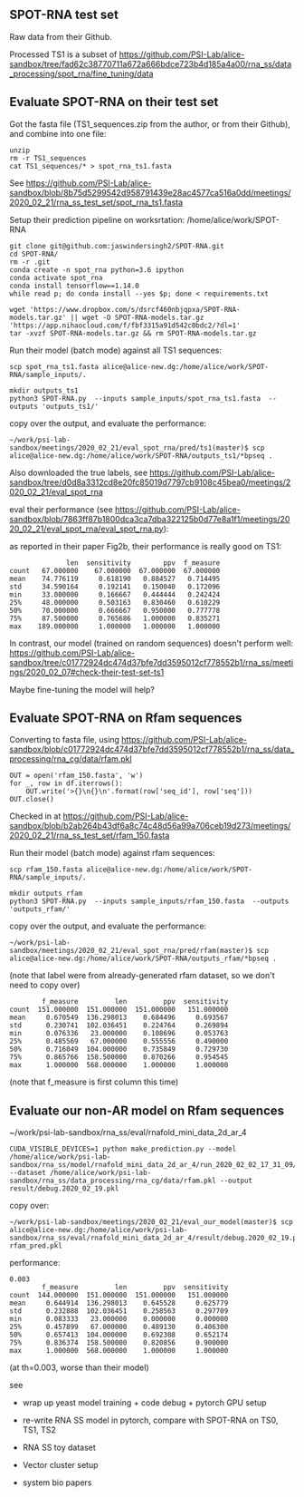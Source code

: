 
## SPOT-RNA test set

Raw data from their Github.


Processed TS1 is a subset of https://github.com/PSI-Lab/alice-sandbox/tree/fad62c38770711a672a666bdce723b4d185a4a00/rna_ss/data_processing/spot_rna/fine_tuning/data


## Evaluate SPOT-RNA on their test set

Got the fasta file (TS1_sequences.zip from the author, or from their Github), and combine into one file:

```
unzip
rm -r TS1_sequences
cat TS1_sequences/* > spot_rna_ts1.fasta
```

See https://github.com/PSI-Lab/alice-sandbox/blob/8b75d5299542d958791439e28ac4577ca516a0dd/meetings/2020_02_21/rna_ss_test_set/spot_rna_ts1.fasta

Setup their prediction pipeline on worksrtation: /home/alice/work/SPOT-RNA

```
git clone git@github.com:jaswindersingh2/SPOT-RNA.git
cd SPOT-RNA/
rm -r .git
conda create -n spot_rna python=3.6 ipython
conda activate spot_rna
conda install tensorflow==1.14.0
while read p; do conda install --yes $p; done < requirements.txt
```

```
wget 'https://www.dropbox.com/s/dsrcf460nbjqpxa/SPOT-RNA-models.tar.gz' || wget -O SPOT-RNA-models.tar.gz 'https://app.nihaocloud.com/f/fbf3315a91d542c0bdc2/?dl=1'
tar -xvzf SPOT-RNA-models.tar.gz && rm SPOT-RNA-models.tar.gz
```

Run their model (batch mode) against all TS1 sequences:

```
scp spot_rna_ts1.fasta alice@alice-new.dg:/home/alice/work/SPOT-RNA/sample_inputs/.
```

```
mkdir outputs_ts1
python3 SPOT-RNA.py  --inputs sample_inputs/spot_rna_ts1.fasta  --outputs 'outputs_ts1/'
```

copy over the output, and evaluate the performance:

```
~/work/psi-lab-sandbox/meetings/2020_02_21/eval_spot_rna/pred/ts1(master)$ scp alice@alice-new.dg:/home/alice/work/SPOT-RNA/outputs_ts1/*bpseq .
```

Also downloaded the true labels, see https://github.com/PSI-Lab/alice-sandbox/tree/d0d8a3312cd8e20fc85019d7797cb9108c45bea0/meetings/2020_02_21/eval_spot_rna

eval their performance (see https://github.com/PSI-Lab/alice-sandbox/blob/7863ff87b1800dca3ca7dba322125b0d77e8a1f1/meetings/2020_02_21/eval_spot_rna/eval_spot_rna.py):

as reported in their paper Fig2b, their performance is really good on TS1:

```
              len  sensitivity        ppv  f_measure
count   67.000000    67.000000  67.000000  67.000000
mean    74.776119     0.618190   0.884527   0.714495
std     34.590164     0.192141   0.150040   0.172096
min     33.000000     0.166667   0.444444   0.242424
25%     48.000000     0.503163   0.830460   0.610229
50%     70.000000     0.666667   0.950000   0.777778
75%     87.500000     0.765686   1.000000   0.835271
max    189.000000     1.000000   1.000000   1.000000
```

In contrast, our model (trained on random sequences) doesn't perform well:
https://github.com/PSI-Lab/alice-sandbox/tree/c01772924dc474d37bfe7dd3595012cf778552b1/rna_ss/meetings/2020_02_07#check-their-test-set-ts1

Maybe fine-tuning the model will help?

## Evaluate SPOT-RNA on Rfam sequences

Converting to fasta file, using https://github.com/PSI-Lab/alice-sandbox/blob/c01772924dc474d37bfe7dd3595012cf778552b1/rna_ss/data_processing/rna_cg/data/rfam.pkl

```
OUT = open('rfam_150.fasta', 'w')
for _, row in df.iterrows():
    OUT.write('>{}\n{}\n'.format(row['seq_id'], row['seq']))
OUT.close()
```

Checked in at https://github.com/PSI-Lab/alice-sandbox/blob/b2ab264b43df6a8c74c48d56a99a706ceb19d273/meetings/2020_02_21/rna_ss_test_set/rfam_150.fasta

Run their model (batch mode) against rfam sequences:

```
scp rfam_150.fasta alice@alice-new.dg:/home/alice/work/SPOT-RNA/sample_inputs/.
```

```
mkdir outputs_rfam
python3 SPOT-RNA.py  --inputs sample_inputs/rfam_150.fasta  --outputs 'outputs_rfam/'
```

copy over the output, and evaluate the performance:

```
~/work/psi-lab-sandbox/meetings/2020_02_21/eval_spot_rna/pred/rfam(master)$ scp alice@alice-new.dg:/home/alice/work/SPOT-RNA/outputs_rfam/*bpseq .
```

(note that label were from already-generated rfam dataset, so we don't need to copy over)


```
        f_measure         len         ppv  sensitivity
count  151.000000  151.000000  151.000000   151.000000
mean     0.670549  136.298013    0.684496     0.693567
std      0.230741  102.036451    0.224764     0.269894
min      0.076336   23.000000    0.108696     0.053763
25%      0.485569   67.000000    0.555556     0.490000
50%      0.716049  104.000000    0.735849     0.729730
75%      0.865766  158.500000    0.870266     0.954545
max      1.000000  568.000000    1.000000     1.000000
```
(note that f_measure is first column this time)

## Evaluate our non-AR model on Rfam sequences

~/work/psi-lab-sandbox/rna_ss/eval/rnafold_mini_data_2d_ar_4

```
CUDA_VISIBLE_DEVICES=1 python make_prediction.py --model /home/alice/work/psi-lab-sandbox/rna_ss/model/rnafold_mini_data_2d_ar_4/run_2020_02_02_17_31_09/checkpoint.016.hdf5 --dataset /home/alice/work/psi-lab-sandbox/rna_ss/data_processing/rna_cg/data/rfam.pkl --output result/debug.2020_02_19.pkl
```

copy over:

```
~/work/psi-lab-sandbox/meetings/2020_02_21/eval_our_model(master)$ scp alice@alice-new.dg:/home/alice/work/psi-lab-sandbox/rna_ss/eval/rnafold_mini_data_2d_ar_4/result/debug.2020_02_19.pkl rfam_pred.pkl
```

performance:

```
0.003
        f_measure         len         ppv  sensitivity
count  144.000000  151.000000  151.000000   151.000000
mean     0.644914  136.298013    0.645528     0.625779
std      0.232888  102.036451    0.258563     0.297709
min      0.083333   23.000000    0.000000     0.000000
25%      0.457899   67.000000    0.489130     0.406300
50%      0.657413  104.000000    0.692308     0.652174
75%      0.836374  158.500000    0.820856     0.900000
max      1.000000  568.000000    1.000000     1.000000
```

(at th=0.003, worse than their model)

see

- wrap up yeast model training + code debug + pytorch GPU setup

- re-write RNA SS model in pytorch, compare with SPOT-RNA on TS0, TS1, TS2

- RNA SS toy dataset

- Vector cluster setup

- system bio papers